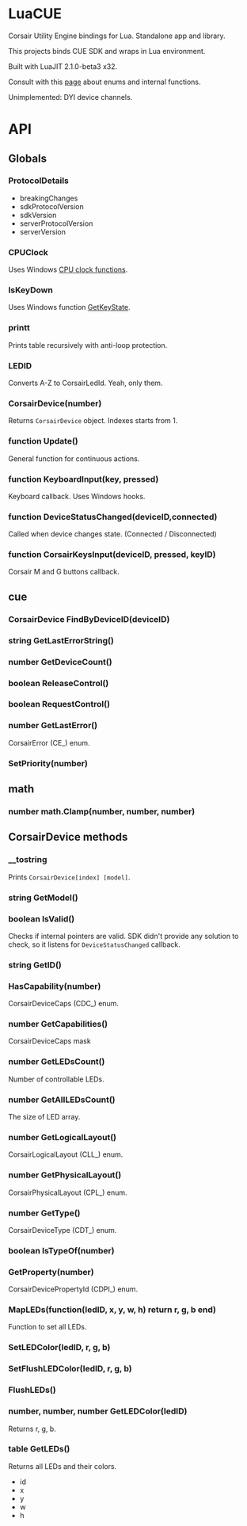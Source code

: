 # LuaCUE
Corsair Utility Engine bindings for Lua. Standalone app and library.

This projects binds CUE SDK and wraps in Lua environment.

Built with LuaJIT 2.1.0-beta3 x32.

Consult with this [page](https://corsairofficial.github.io/cue-sdk/) about enums and internal functions.

Unimplemented: DYI device channels.

# API


## Globals

### ProtocolDetails

- breakingChanges
- sdkProtocolVersion
- sdkVersion
- serverProtocolVersion
- serverVersion

### CPUClock

Uses Windows [CPU clock functions](https://docs.microsoft.com/ru-ru/windows/win32/sysinfo/acquiring-high-resolution-time-stamps).

### IsKeyDown

Uses Windows function [GetKeyState](https://docs.microsoft.com/en-us/windows/win32/api/winuser/nf-winuser-getkeystate).

### printt

Prints table recursively with anti-loop protection.

### LEDID

Converts A-Z to CorsairLedId. Yeah, only them.

### CorsairDevice(number)

Returns `CorsairDevice` object. Indexes starts from 1.

### function Update()

General function for continuous actions.

### function KeyboardInput(key, pressed)

Keyboard callback. Uses Windows hooks.

### function DeviceStatusChanged(deviceID,connected)

Called when device changes state. (Connected / Disconnected)

### function CorsairKeysInput(deviceID, pressed, keyID)

Corsair M and G buttons callback.


## cue

### CorsairDevice FindByDeviceID(deviceID)

### string GetLastErrorString()

### number GetDeviceCount()

### boolean ReleaseControl()

### boolean RequestControl()

### number GetLastError()

CorsairError (CE_) enum.

### SetPriority(number)


## math

### number math.Clamp(number, number, number)


## CorsairDevice methods

### __tostring

Prints `CorsairDevice[index] [model]`.

### string GetModel()

### boolean IsValid()

Checks if internal pointers are valid. SDK didn't provide any solution to check, so it listens for `DeviceStatusChanged` callback.

### string GetID()

### HasCapability(number)

CorsairDeviceCaps (CDC_) enum.

### number GetCapabilities()

CorsairDeviceCaps mask

### number GetLEDsCount()

Number of controllable LEDs.

### number GetAllLEDsCount()

The size of LED array.

### number GetLogicalLayout()

CorsairLogicalLayout (CLL_) enum.

### number GetPhysicalLayout()

CorsairPhysicalLayout (CPL_) enum.

### number GetType()

CorsairDeviceType (CDT_) enum.

### boolean IsTypeOf(number)

### GetProperty(number)

CorsairDevicePropertyId (CDPI_) enum.

### MapLEDs(function(ledID, x, y, w, h) return r, g, b end)

Function to set all LEDs.

### SetLEDColor(ledID, r, g, b)

### SetFlushLEDColor(ledID, r, g, b)

### FlushLEDs()

### number, number, number GetLEDColor(ledID)

Returns r, g, b.

### table GetLEDs()

Returns all LEDs and their colors.

- id
- x
- y
- w
- h